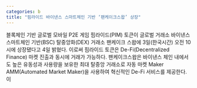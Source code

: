 ```yaml
---
categories: b
title: "핌라이드 바이낸스 스마트체인 기반 ‘팬케이크스왑’ 상장"
---
```

블록체인 기반 글로벌 모바일 P2E 게임 핌라이드(PIM) 토큰이 글로벌 거래소 바이낸스 스마트체인 기반(BSC) 탈중앙화(DEX) 거래소 팬케이크 스왑에 3일(한국시간) 오전 10시에 상장됐다고 4일 밝혔다. 이로써 핌라이드 토큰은 De-Fi(Decentralized Finance) 마켓 진출과 동시에 거래가 가능하다. 팬케이크스왑은 바이낸스 체인 내에서도 높은 유동성과 사용량을 보유한 최대 탈중앙 거래소로 자동 마켓 Maker AMM(Automated Market Maker)을 사용하여 혁신적인 De-Fi 서비스를 제공한다. 이
